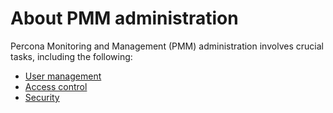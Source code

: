 # About PMM administration

Percona Monitoring and Management (PMM) administration involves  crucial tasks, including the following:

- [User management](manage-users/index.md)
- [Access control](roles/access-control/intro.md)
- [Security](security/index.md)